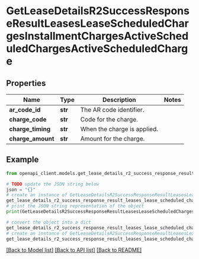 # GetLeaseDetailsR2SuccessResponseResultLeasesLeaseScheduledChargesInstallmentChargesActiveScheduledChargesActiveScheduledCharge


## Properties

Name | Type | Description | Notes
------------ | ------------- | ------------- | -------------
**ar_code_id** | **str** | The AR code identifier. | 
**charge_code** | **str** | Code for the charge. | 
**charge_timing** | **str** | When the charge is applied. | 
**charge_amount** | **str** | Amount for the charge. | 

## Example

```python
from openapi_client.models.get_lease_details_r2_success_response_result_leases_lease_scheduled_charges_installment_charges_active_scheduled_charges_active_scheduled_charge import GetLeaseDetailsR2SuccessResponseResultLeasesLeaseScheduledChargesInstallmentChargesActiveScheduledChargesActiveScheduledCharge

# TODO update the JSON string below
json = "{}"
# create an instance of GetLeaseDetailsR2SuccessResponseResultLeasesLeaseScheduledChargesInstallmentChargesActiveScheduledChargesActiveScheduledCharge from a JSON string
get_lease_details_r2_success_response_result_leases_lease_scheduled_charges_installment_charges_active_scheduled_charges_active_scheduled_charge_instance = GetLeaseDetailsR2SuccessResponseResultLeasesLeaseScheduledChargesInstallmentChargesActiveScheduledChargesActiveScheduledCharge.from_json(json)
# print the JSON string representation of the object
print(GetLeaseDetailsR2SuccessResponseResultLeasesLeaseScheduledChargesInstallmentChargesActiveScheduledChargesActiveScheduledCharge.to_json())

# convert the object into a dict
get_lease_details_r2_success_response_result_leases_lease_scheduled_charges_installment_charges_active_scheduled_charges_active_scheduled_charge_dict = get_lease_details_r2_success_response_result_leases_lease_scheduled_charges_installment_charges_active_scheduled_charges_active_scheduled_charge_instance.to_dict()
# create an instance of GetLeaseDetailsR2SuccessResponseResultLeasesLeaseScheduledChargesInstallmentChargesActiveScheduledChargesActiveScheduledCharge from a dict
get_lease_details_r2_success_response_result_leases_lease_scheduled_charges_installment_charges_active_scheduled_charges_active_scheduled_charge_from_dict = GetLeaseDetailsR2SuccessResponseResultLeasesLeaseScheduledChargesInstallmentChargesActiveScheduledChargesActiveScheduledCharge.from_dict(get_lease_details_r2_success_response_result_leases_lease_scheduled_charges_installment_charges_active_scheduled_charges_active_scheduled_charge_dict)
```
[[Back to Model list]](../README.md#documentation-for-models) [[Back to API list]](../README.md#documentation-for-api-endpoints) [[Back to README]](../README.md)


